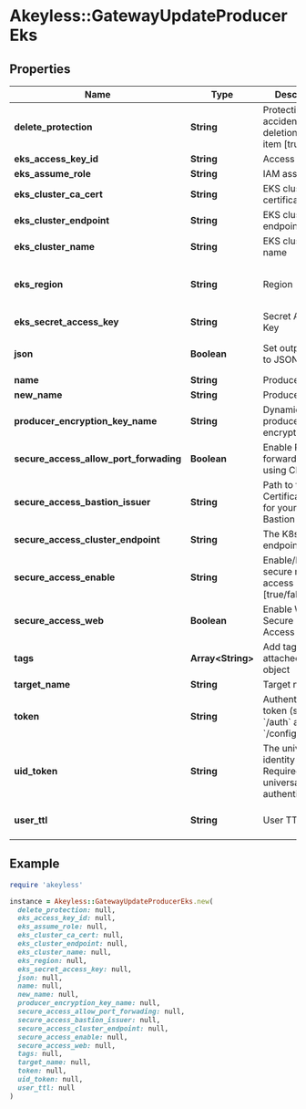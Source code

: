 # Akeyless::GatewayUpdateProducerEks

## Properties

| Name | Type | Description | Notes |
| ---- | ---- | ----------- | ----- |
| **delete_protection** | **String** | Protection from accidental deletion of this item [true/false] | [optional] |
| **eks_access_key_id** | **String** | Access Key ID | [optional] |
| **eks_assume_role** | **String** | IAM assume role | [optional] |
| **eks_cluster_ca_cert** | **String** | EKS cluster CA certificate | [optional] |
| **eks_cluster_endpoint** | **String** | EKS cluster URL endpoint | [optional] |
| **eks_cluster_name** | **String** | EKS cluster name | [optional] |
| **eks_region** | **String** | Region | [optional][default to &#39;us-east-2&#39;] |
| **eks_secret_access_key** | **String** | Secret Access Key | [optional] |
| **json** | **Boolean** | Set output format to JSON | [optional][default to false] |
| **name** | **String** | Producer name |  |
| **new_name** | **String** | Producer name | [optional] |
| **producer_encryption_key_name** | **String** | Dynamic producer encryption key | [optional] |
| **secure_access_allow_port_forwading** | **Boolean** | Enable Port forwarding while using CLI access | [optional] |
| **secure_access_bastion_issuer** | **String** | Path to the SSH Certificate Issuer for your Akeyless Bastion | [optional] |
| **secure_access_cluster_endpoint** | **String** | The K8s cluster endpoint URL | [optional] |
| **secure_access_enable** | **String** | Enable/Disable secure remote access [true/false] | [optional] |
| **secure_access_web** | **Boolean** | Enable Web Secure Remote Access | [optional][default to false] |
| **tags** | **Array&lt;String&gt;** | Add tags attached to this object | [optional] |
| **target_name** | **String** | Target name | [optional] |
| **token** | **String** | Authentication token (see &#x60;/auth&#x60; and &#x60;/configure&#x60;) | [optional] |
| **uid_token** | **String** | The universal identity token, Required only for universal_identity authentication | [optional] |
| **user_ttl** | **String** | User TTL | [optional][default to &#39;15m&#39;] |

## Example

```ruby
require 'akeyless'

instance = Akeyless::GatewayUpdateProducerEks.new(
  delete_protection: null,
  eks_access_key_id: null,
  eks_assume_role: null,
  eks_cluster_ca_cert: null,
  eks_cluster_endpoint: null,
  eks_cluster_name: null,
  eks_region: null,
  eks_secret_access_key: null,
  json: null,
  name: null,
  new_name: null,
  producer_encryption_key_name: null,
  secure_access_allow_port_forwading: null,
  secure_access_bastion_issuer: null,
  secure_access_cluster_endpoint: null,
  secure_access_enable: null,
  secure_access_web: null,
  tags: null,
  target_name: null,
  token: null,
  uid_token: null,
  user_ttl: null
)
```

